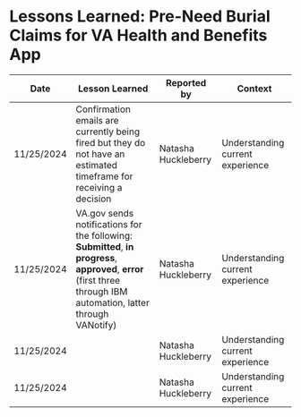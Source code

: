 # Lessons Learned: Pre-Need Burial Claims for VA Health and Benefits App

| Date       | Lesson Learned | Reported by | Context |
| ---------- | -------------- | ----------- | ------- | 
| 11/25/2024 | Confirmation emails are currently being fired but they do not have an estimated timeframe for receiving a decision | Natasha Huckleberry | Understanding current experience |
| 11/25/2024 | VA.gov sends notifications for the following: **Submitted**, **in progress**, **approved**, **error** (first three through IBM automation, latter through VANotify)| Natasha Huckleberry | Understanding current experience |
| 11/25/2024 | | Natasha Huckleberry | Understanding current experience |
| 11/25/2024 | | Natasha Huckleberry | Understanding current experience |

